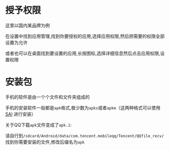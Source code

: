 # 授予权限

这里以国内某品牌为例

在设置中找到应用管理,找到你要授权的应用,选择应用权限,然后把需要的权限全部设置为允许

或者也可以在桌面找到要设置的应用,长按图标,选择详细信息然后点击应用权限,设置权限

# 安装包

手机的软件是由一个个文件和文件夹组成的

手机的安装软件一般都是`apk`格式,极少数为`apks`或者`apkm`（这两种格式可以使用 [SAI](https://github.com/Aefyr/SAI/releases) 进行安装）

关于QQ下载`apk`文件变成了`apk.1`: 

请自行到`/sdcard/Android/data/com.tencent.mobileqq/Tencent/QQfile_recv/`找到你需要安装的文件,修改后缀名为`apk`

